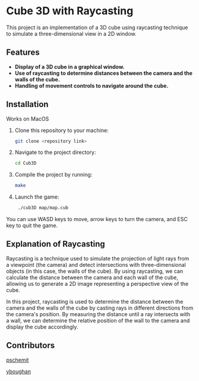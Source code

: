 # Cube 3D with Raycasting

This project is an implementation of a 3D cube using raycasting technique to simulate a three-dimensional view in a 2D window.

## Features

- **Display of a 3D cube in a graphical window.**
- **Use of raycasting to determine distances between the camera and the walls of the cube.**
- **Handling of movement controls to navigate around the cube.**

## Installation

Works on MacOS

1. Clone this repository to your machine:
    ```sh
    git clone <repository link>
    ```
3. Navigate to the project directory:
    ```sh
    cd Cub3D
    ```
4. Compile the project by running:
    ```sh
    make
    ```
5. Launch the game:
   ```sh
    ./cub3D map/map.cub
   ```

You can use WASD keys to move, arrow keys to turn the camera, and ESC key to quit the game.

## Explanation of Raycasting

Raycasting is a technique used to simulate the projection of light rays from a viewpoint (the camera) and detect intersections with three-dimensional objects (in this case, the walls of the cube). By using raycasting, we can calculate the distance between the camera and each wall of the cube, allowing us to generate a 2D image representing a perspective view of the cube.

In this project, raycasting is used to determine the distance between the camera and the walls of the cube by casting rays in different directions from the camera's position. By measuring the distance until a ray intersects with a wall, we can determine the relative position of the wall to the camera and display the cube accordingly.

## Contributors
[pschemit](https://github.com/Monkey42Github)

[yboughan](https://github.com/YoussefBOUGHANMI)

